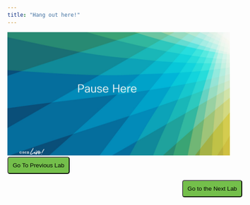 ```yaml
---
title: "Hang out here!"
---
```


<img src="images/pause_1.jpg">

<script>
function mainPage() {window.location.href = "Lab_0";}
function nextLab() 
 {
 window.location.href = "Lab_1";
 }
</script>

<div id="button-row">
<button onclick="mainPage()" style="
  border-radius: 5px;
  background-color: rgb(116,191,75);
  padding: 10px;">Go To Previous Lab</button>

<button onclick="nextLab()" style="
  position: absolute;
  right: 200px;
  border-radius: 5px;
  background-color: rgb(116,191,75);
  padding: 10px;">Go to the Next Lab</button>

</div>